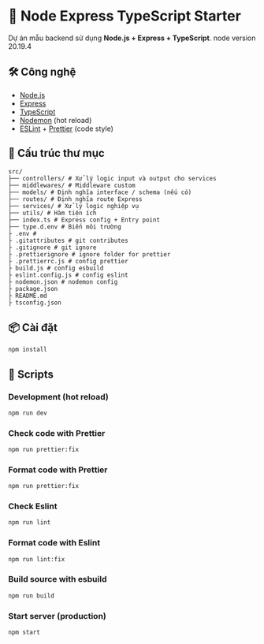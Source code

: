 # 🚀 Node Express TypeScript Starter

Dự án mẫu backend sử dụng **Node.js + Express + TypeScript**.
node version 20.19.4

## 🛠️ Công nghệ

- [Node.js](https://nodejs.org/)
- [Express](https://expressjs.com/)
- [TypeScript](https://www.typescriptlang.org/)
- [Nodemon](https://nodemon.io/) (hot reload)
- [ESLint](https://eslint.org/) + [Prettier](https://prettier.io/) (code style)

## 📂 Cấu trúc thư mục
````
src/
├── controllers/ # Xử lý logic input và output cho services
├── middlewares/ # Middleware custom
├── models/ # Định nghĩa interface / schema (nếu có)
├── routes/ # Định nghĩa route Express
├── services/ # Xử lý logic nghiệp vụ
├── utils/ # Hàm tiện ích
├── index.ts # Express config + Entry point
├── type.d.env # Biến môi trường
├ .env #
├ .gitattributes # git contributes
├ .gitignore # git ignore
├ .prettierignore # ignore folder for prettier
├ .prettierrc.js # config prettier
├ build.js # config esbuild
├ eslint.config.js # config eslint
├ nodemon.json # nodemon config
├ package.json
├ README.md
├ tsconfig.json
````

## 📦 Cài đặt

```bash
npm install
```

## 🔧 Scripts

### Development (hot reload)

```bash
npm run dev
```

### Check code with Prettier

```bash
npm run prettier:fix
```

### Format code with Prettier

```bash
npm run prettier:fix
```

### Check Eslint

```bash
npm run lint
```

### Format code with Eslint

```bash
npm run lint:fix
```

### Build source with esbuild

```bash
npm run build
```

### Start server (production)

```bash
npm start
```
